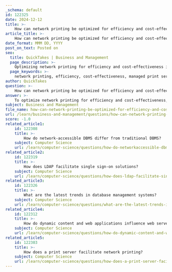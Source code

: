 ```yaml
---
_schema: default
id: 122325
date: 2024-12-12
title: >-
    How can network printing be optimized for efficiency and cost-effectiveness?
article_title: >-
    How can network printing be optimized for efficiency and cost-effectiveness?
date_format: MMM DD, YYYY
post_on_text: Posted on
seo:
  title: QuickTakes | Business and Management
  page_description: >-
    Optimizing network printing for efficiency and cost-effectiveness involves strategies like Managed Print Services, print server optimization, digital transition, selecting appropriate printers, user access control, sustainable practices, regular maintenance, and centralized print management.
  page_keywords: >-
    network printing, efficiency, cost-effectiveness, managed print services, print server optimization, digital solutions, user access management, sustainable practices, regular maintenance, centralized print management
author: QuickTakes
question: >-
    How can network printing be optimized for efficiency and cost-effectiveness?
answer: >-
    To optimize network printing for efficiency and cost-effectiveness, several strategies can be implemented. Here are some key practices:\n\n1. **Managed Print Services (MPS)**: Utilizing MPS can significantly reduce printing costs—by up to 30%—by optimizing printers and equipment. MPS providers assess your print environment and implement solutions that streamline processes, enhance security, and reduce waste.\n\n2. **Print Server Optimization**: Implementing cost-effective strategies for print server management can streamline the printing process. This includes configuring print servers to handle print jobs efficiently, reducing downtime, and minimizing unnecessary costs associated with printing.\n\n3. **Embrace Digital Solutions**: Transitioning from traditional printing to digital solutions, such as scanning documents instead of making copies, can save both time and resources. Software solutions like OM Plus can enhance the security of your network while improving efficiency.\n\n4. **Choose the Right Printers**: Selecting printers that meet the specific needs of your office is crucial. Features such as network support, duplex printing (printing on both sides of the paper), and high-resolution capabilities can enhance productivity and reduce paper usage.\n\n5. **User Access Management**: Implementing user access controls can help manage who can print and what can be printed. This not only secures the network but also helps in monitoring and controlling printing costs.\n\n6. **Sustainable Practices**: Incorporating environmentally friendly practices, such as using recycled paper and energy-efficient printers, can reduce costs and promote sustainability. This approach balances print efficiency with an eco-friendly stance.\n\n7. **Regular Maintenance and Monitoring**: Regularly maintaining printers and monitoring their usage can prevent issues that lead to inefficiencies. Keeping track of supplies like toner and paper can help avoid unexpected costs and downtime.\n\n8. **Centralized Print Management**: Utilizing centralized print management solutions can simplify the administration of print resources, making it easier to connect users to print-enabled devices and ensuring a user-friendly experience.\n\nBy implementing these strategies, organizations can enhance their network printing capabilities, leading to improved efficiency, reduced costs, and a more sustainable office environment.
subject: Business and Management
file_name: how-can-network-printing-be-optimized-for-efficiency-and-costeffectiveness.md
url: /learn/business-and-management/questions/how-can-network-printing-be-optimized-for-efficiency-and-costeffectiveness
score: -1.0
related_article1:
    id: 122308
    title: >-
        How do network-accessible DBMS differ from traditional DBMS?
    subject: Computer Science
    url: /learn/computer-science/questions/how-do-networkaccessible-dbms-differ-from-traditional-dbms
related_article2:
    id: 122319
    title: >-
        How does LDAP facilitate single sign-on solutions?
    subject: Computer Science
    url: /learn/computer-science/questions/how-does-ldap-facilitate-single-signon-solutions
related_article3:
    id: 122326
    title: >-
        What are the latest trends in database management systems?
    subject: Computer Science
    url: /learn/computer-science/questions/what-are-the-latest-trends-in-database-management-systems
related_article4:
    id: 122312
    title: >-
        How do dynamic content and web applications influence web server requirements?
    subject: Computer Science
    url: /learn/computer-science/questions/how-do-dynamic-content-and-web-applications-influence-web-server-requirements
related_article5:
    id: 122303
    title: >-
        How does a print server facilitate network printing?
    subject: Computer Science
    url: /learn/computer-science/questions/how-does-a-print-server-facilitate-network-printing
---
```


&nbsp;